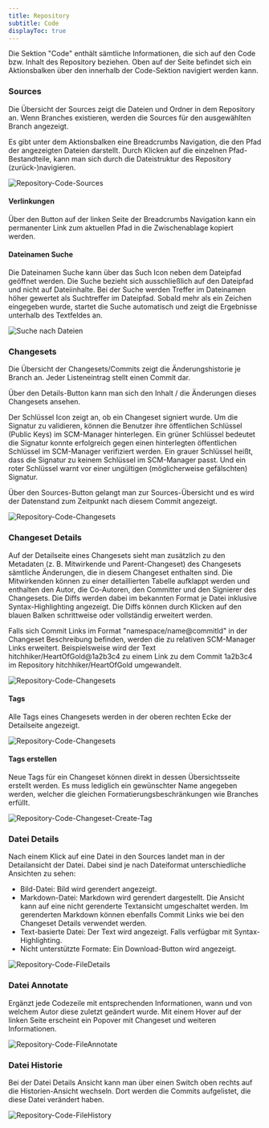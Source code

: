 ```yaml
---
title: Repository
subtitle: Code
displayToc: true
---
```

Die Sektion "Code" enthält sämtliche Informationen, die sich auf den Code bzw. Inhalt des Repository beziehen. Oben auf der Seite befindet sich ein Aktionsbalken über den innerhalb der Code-Sektion navigiert werden kann. 

### Sources
Die Übersicht der Sources zeigt die Dateien und Ordner in dem Repository an. Wenn Branches existieren, werden die Sources für den ausgewählten Branch angezeigt. 

Es gibt unter dem Aktionsbalken eine Breadcrumbs Navigation, die den Pfad der angezeigten Dateien darstellt. Durch Klicken auf die einzelnen Pfad-Bestandteile, kann man sich durch die Dateistruktur des Repository (zurück-)navigieren.

![Repository-Code-Sources](assets/repository-code-sourcesView.png)

#### Verlinkungen

Über den Button auf der linken Seite der Breadcrumbs Navigation kann ein permanenter Link 
zum aktuellen Pfad in die Zwischenablage kopiert werden.

#### Dateinamen Suche

Die Dateinamen Suche kann über das Such Icon neben dem Dateipfad geöffnet werden.
Die Suche bezieht sich ausschließlich auf den Dateipfad und nicht auf Dateiinhalte.
Bei der Suche werden Treffer im Dateinamen höher gewertet als Suchtreffer im Dateipfad.
Sobald mehr als ein Zeichen eingegeben wurde, startet die Suche automatisch und zeigt die Ergebnisse unterhalb des Textfeldes an.

![Suche nach Dateien](assets/repository-code-filepathsearch.png)

### Changesets
Die Übersicht der Changesets/Commits zeigt die Änderungshistorie je Branch an. Jeder Listeneintrag stellt einen Commit dar. 

Über den Details-Button kann man sich den Inhalt / die Änderungen dieses Changesets ansehen. 

Der Schlüssel Icon zeigt an, ob ein Changeset signiert wurde. Um die Signatur zu validieren, können die Benutzer ihre öffentlichen Schlüssel (Public Keys) im SCM-Manager hinterlegen. Ein grüner Schlüssel bedeutet die Signatur konnte erfolgreich gegen einen hinterlegten öffentlichen Schlüssel im SCM-Manager verifiziert werden. Ein grauer Schlüssel heißt, dass die Signatur zu keinem Schlüssel im SCM-Manager passt. Und ein roter Schlüssel warnt vor einer ungültigen (möglicherweise gefälschten) Signatur.

Über den Sources-Button gelangt man zur Sources-Übersicht und es wird der Datenstand zum Zeitpunkt nach diesem Commit angezeigt.

![Repository-Code-Changesets](assets/repository-code-changesetsView.png)

### Changeset Details
Auf der Detailseite eines Changesets sieht man zusätzlich zu den Metadaten (z. B. Mitwirkende und Parent-Changeset) des Changesets sämtliche Änderungen, die in diesem Changeset enthalten sind. 
Die Mitwirkenden können zu einer detaillierten Tabelle aufklappt werden und enthalten den Autor, die Co-Autoren, den Committer und den Signierer des Changesets. 
Die Diffs werden dabei im bekannten Format je Datei inklusive Syntax-Highlighting angezeigt. 
Die Diffs können durch Klicken auf den blauen Balken schrittweise oder vollständig erweitert werden.

Falls sich Commit Links im Format "namespace/name@commitId" in der Changeset Beschreibung befinden, werden die zu relativen SCM-Manager Links erweitert.
Beispielsweise wird der Text hitchhiker/HeartOfGold@1a2b3c4 zu einem Link zu dem Commit 1a2b3c4 im Repository hitchhiker/HeartOfGold umgewandelt.

![Repository-Code-Changesets](assets/repository-code-changesetDetails.png)

#### Tags

Alle Tags eines Changesets werden in der oberen rechten Ecke der Detailseite angezeigt.

![Repository-Code-Changesets](assets/repository-code-changeset-with-tag.png)

#### Tags erstellen

Neue Tags für ein Changeset können direkt in dessen Übersichtsseite erstellt werden.
Es muss lediglich ein gewünschter Name angegeben werden, welcher die gleichen Formatierungsbeschränkungen wie Branches erfüllt.

![Repository-Code-Changeset-Create-Tag](assets/repository-code-changeset-create-tag.png)

### Datei Details
Nach einem Klick auf eine Datei in den Sources landet man in der Detailansicht der Datei. Dabei sind je nach Dateiformat unterschiedliche Ansichten zu sehen: 

- Bild-Datei: Bild wird gerendert angezeigt. 
- Markdown-Datei: Markdown wird gerendert dargestellt. Die Ansicht kann auf eine nicht gerenderte Textansicht umgeschaltet werden. Im gerenderten Markdown können ebenfalls Commit Links wie bei den Changeset Details verwendet werden.
- Text-basierte Datei: Der Text wird angezeigt. Falls verfügbar mit Syntax-Highlighting.
- Nicht unterstützte Formate: Ein Download-Button wird angezeigt.

![Repository-Code-FileDetails](assets/repository-code-fileViewer.png)

### Datei Annotate
Ergänzt jede Codezeile mit entsprechenden Informationen, wann und von welchem Autor diese zuletzt geändert wurde. Mit einem Hover auf der linken Seite erscheint ein Popover mit Changeset und weiteren Informationen.

![Repository-Code-FileAnnotate](assets/repository-code-fileAnnotate.png)

### Datei Historie
Bei der Datei Details Ansicht kann man über einen Switch oben rechts auf die Historien-Ansicht wechseln. Dort werden die Commits aufgelistet, die diese Datei verändert haben.

![Repository-Code-FileHistory](assets/repository-code-fileHistory.png)
